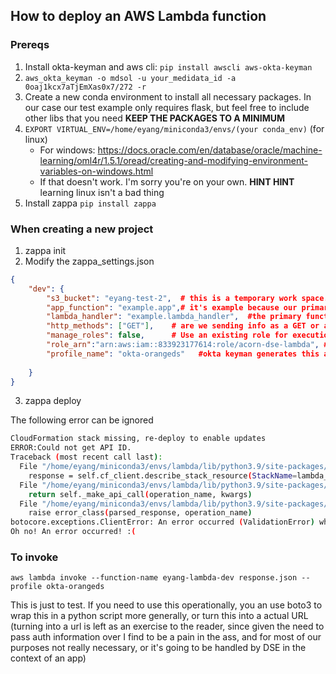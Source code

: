 ## How to deploy an AWS Lambda function

### Prereqs

1. Install okta-keyman and aws cli:  ```pip install awscli aws-okta-keyman```
2. ```aws_okta_keyman -o mdsol -u your_medidata_id -a 0oaj1kcx7aTjEmXas0x7/272 -r```
3. Create a new conda environment to install all necessary packages. In our case our test example only requires flask, but feel free to include other libs that you need **KEEP THE PACKAGES TO A MINIMUM**
4. ```EXPORT VIRTUAL_ENV=/home/eyang/miniconda3/envs/(your conda_env)``` (for linux)
    - For windows: https://docs.oracle.com/en/database/oracle/machine-learning/oml4r/1.5.1/oread/creating-and-modifying-environment-variables-on-windows.html
    - If that doesn't work. I'm sorry you're on your own. **HINT HINT** learning linux isn't a bad thing
5. Install zappa ```pip install zappa```


### When creating a new project

1. zappa init
2. Modify the zappa_settings.json

```json
{
    "dev": {
        "s3_bucket": "eyang-test-2",  # this is a temporary work space. you can create your own 
        "app_function": "example.app",# it's example because our primary file is example.py
        "lambda_handler": "example.lambda_handler",  #the primary function that is going to be run
        "http_methods": ["GET"],    # are we sending info as a GET or a POST Request
        "manage_roles": false,      # Use an existing role for execution, otherwise new roles are created 
        "role_arn":"arn:aws:iam::833923177614:role/acorn-dse-lambda", # the role that we as DS can use for our lambda
        "profile_name": "okta-orangeds"   #okta keyman generates this and allows us to actually do things on aws
    
    }
}
```
3. zappa deploy

The following error can be ignored

```bash
CloudFormation stack missing, re-deploy to enable updates
ERROR:Could not get API ID.
Traceback (most recent call last):
  File "/home/eyang/miniconda3/envs/lambda/lib/python3.9/site-packages/zappa/core.py", line 2420, in get_api_id
    response = self.cf_client.describe_stack_resource(StackName=lambda_name, LogicalResourceId="Api")
  File "/home/eyang/miniconda3/envs/lambda/lib/python3.9/site-packages/botocore/client.py", line 530, in _api_call
    return self._make_api_call(operation_name, kwargs)
  File "/home/eyang/miniconda3/envs/lambda/lib/python3.9/site-packages/botocore/client.py", line 960, in _make_api_call
    raise error_class(parsed_response, operation_name)
botocore.exceptions.ClientError: An error occurred (ValidationError) when calling the DescribeStackResource operation: Stack 'eyang-lambda-dev' does not exist
Oh no! An error occurred! :(
```

### To invoke

```aws lambda invoke --function-name eyang-lambda-dev response.json --profile okta-orangeds```

This is just to test. If you need to use this operationally, you an use boto3 to wrap this in a python script more generally, or turn this into a actual URL (turning into a url is left as an exercise to the reader, since given the need to pass auth information over I find to be a pain in the ass, and for most of our purposes not really necessary, or it's going to be handled by DSE in the context of an app)

```
```

